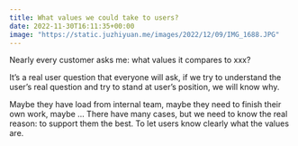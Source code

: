 ```yaml
---
title: What values we could take to users?
date: 2022-11-30T16:11:35+00:00
image: "https://static.juzhiyuan.me/images/2022/12/09/IMG_1688.JPG"
---
```

Nearly every customer asks me: what values it compares to xxx? 

It’s a real user question that everyone will ask, if we try to understand the user’s real question and try to stand at user’s position, we will know why. 

Maybe they have load from internal team, maybe they need to finish their own work, maybe &#8230; There have many cases, but we need to know the real reason: to support them the best. To let users know clearly what the values are.